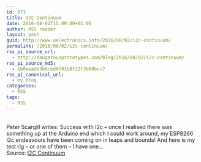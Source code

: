 ```yaml
---
id: 873
title: I2C Continuum
date: 2016-08-02T15:09:00+01:00
author: RSS reader
layout: post
guid: http://www.uelectronics.info/2016/08/02/i2c-continuum/
permalink: /2016/08/02/i2c-continuum/
rss_pi_source_url:
  - http://dangerousprototypes.com/blog/2016/08/02/i2c-continuum/
rss_pi_source_md5:
  - 1b0eeadb3b6cbd0f01b8f12f3b99bcc7
rss_pi_canonical_url:
  - my_blog
categories:
  - RSS
tags:
  - RSS
---
```

&#013;  
Peter Scargill writes: Success with I2c – once I realised there was something up at the Arduino end which I could work around, my ESP8266 I2c endeavours have been coming on in leaps and bounds! And here is my test rig – or one of them – I have one…&#013;  
Source: <a href="http://dangerousprototypes.com/blog/2016/08/02/i2c-continuum/" target="_blank">I2C Continuum</a>